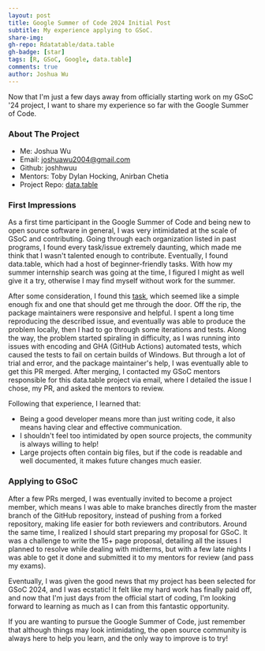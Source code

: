 ```yaml
---
layout: post
title: Google Summer of Code 2024 Initial Post
subtitle: My experience applying to GSoC.
share-img:
gh-repo: Rdatatable/data.table
gh-badge: [star]
tags: [R, GSoC, Google, data.table]
comments: true
author: Joshua Wu
---
```


Now that I'm just a few days away from officially starting work on my GSoC '24 project, I want to share my experience so far with the Google Summer of Code.

### About The Project
- Me: Joshua Wu
- Email: joshuawu2004@gmail.com
- Github: joshhwuu
- Mentors: Toby Dylan Hocking, Anirban Chetia
- Project Repo: [data.table](https://github.com/Rdatatable/data.table)

### First Impressions

As a first time participant in the Google Summer of Code and being new to open source software in general, I was very intimidated at the scale of GSoC and contributing. Going through each organization listed in past programs, I found every task/issue extremely daunting, which made me think that I wasn't talented enough to contribute. Eventually, I found data.table, which had a host of beginner-friendly tasks. With how my summer internship search was going at the time, I figured I might as well give it a try, otherwise I may find myself without work for the summer.

After some consideration, I found this [task](https://github.com/Rdatatable/data.table/issues/5096), which seemed like a simple enough fix and one that should get me through the door. Off the rip, the package maintainers were responsive and helpful. I spent a long time reproducing the described issue, and eventually was able to produce the problem locally, then I had to go through some iterations and tests. Along the way, the problem started spiraling in difficulty, as I was running into issues with encoding and GHA (GitHub Actions) automated tests, which caused the tests to fail on certain builds of Windows. But through a lot of trial and error, and the package maintainer's help, I was eventually able to get this PR merged. After merging, I contacted my GSoC mentors responsible for this data.table project via email, where I detailed the issue I chose, my PR, and asked the mentors to review.

Following that experience, I learned that:
- Being a good developer means more than just writing code, it also means having clear and effective communication.
- I shouldn't feel too intimidated by open source projects, the community is always willing to help!
- Large projects often contain big files, but if the code is readable and well documented, it makes future changes much easier.

### Applying to GSoC

After a few PRs merged, I was eventually invited to become a project member, which means I was able to make branches directly from the master branch of the GitHub repository, instead of pushing from a forked repository, making life easier for both reviewers and contributors. Around the same time, I realized I should start preparing my proposal for GSoC. It was a challenge to write the 15+ page proposal, detailing all the issues I planned to resolve while dealing with midterms, but with a few late nights I was able to get it done and submitted it to my mentors for review (and pass my exams).

Eventually, I was given the good news that my project has been selected for GSoC 2024, and I was ecstatic! It felt like my hard work has finally paid off, and now that I'm just days from the official start of coding, I'm looking forward to learning as much as I can from this fantastic opportunity.

If you are wanting to pursue the Google Summer of Code, just remember that although things may look intimidating, the open source community is always here to help you learn, and the only way to improve is to try!
